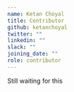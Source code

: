 ```yaml
---
name: Ketan Choyal
title: Contributor
github: ketanchoyal
twitter: ""
linkedin: ""
slack: ""
joining_date: ""
role: contributor
---
```


Still waiting for this
